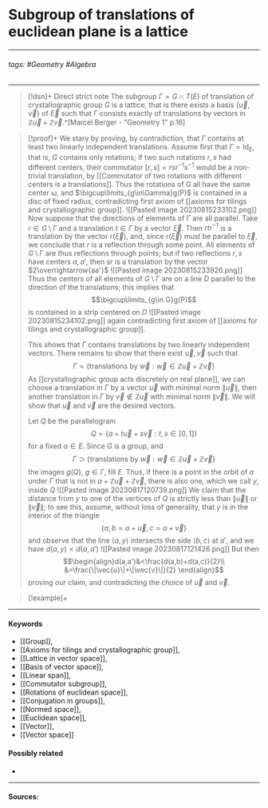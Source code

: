 # Subgroup of translations of euclidean plane is a lattice
***
###### tags: #Geometry #Algebra 
***
>[!dsn]+ Direct strict note
>The subgroup $\Gamma=G\cap T(E)$ of translation of crystallographic group $G$ is a lattice, that is there exists a basis $\{\vec{u},\vec{v}\}$ of $\vec{E}$ such that $\Gamma$ consists exactly of translations by vectors in $\mathbb{Z}\vec{u}+\mathbb{Z}\vec{v}$.^[Marcel Berger - "Geometry 1" p.16]

>[!proof]+
>We stary by proving, by contradiction, that $\Gamma$ contains at least two linearly independent translations. Assume first that $\Gamma=\text{Id}_{E}$, that is, $G$ contains only rotations; if two such rotations $r,s$ had different centers, their commutator $[r,s]=rsr^{-1}s^{-1}$ would be a non-trivial translation, by [[Commutator of two rotations with different centers is a translations]]. Thus the rotations of $G$ all have the same center $\omega$, and $\bigcup\limits_{g\in\Gamma}g(P)$ is contained in a disc of fixed radius, contradicting first axiom of [[axioms for tilings and crystallographic group]].
>![[Pasted image 20230815233102.png]]
>Now suppose that the directions of elements of $\Gamma$ are all parallel. Take $r\in G\setminus\Gamma$ and a translation $t\in\Gamma$ by a vector $\vec{\xi}$. Then $rtr^{-1}$ is a translation by the vector $r(\vec{\xi})$, and, since $r(\vec{\xi})$ must be parallel to $\vec{\xi}$, we conclude that $r$ is a reflection through some point. All elements of $G\setminus\Gamma$ are thus reflections through points; but if two reflections $r,s$ have centers $a,a'$, then $sr$ is a translation by the vector $2\overrightarrow{aa'}$
>![[Pasted image 20230815233926.png]]
>Thus the centers of all elements of $G\setminus\Gamma$ are on a line $D$ parallel to the direction of the translations; this implies that 
>$$\bigcup\limits_{g\in G}g(P)$$
>is contained in a strip centered on $D$
>![[Pasted image 20230815234102.png]]
>again contradicting first axiom of [[axioms for tilings and crystallographic group]].
>
>This shows that $\Gamma$ contains translations by two linearly independent vectors. There remains to show that there exist $\vec{u},\vec{v}$ such that
>$$\Gamma=\{\text{translations by }\vec{w}:\vec{w}\in\mathbb{Z}\vec{u}+\mathbb{Z}\vec{v}\}$$
>As [[crystallographic group acts discretely on real plane]], we can choose a translation in $\Gamma$ by a vector $\vec{u}$ with minimal norm $\|\vec{u}\|$, then another translation in $\Gamma$ by $\vec{v}\notin \mathbb{Z}\vec{u}$ with minimal norm $\|\vec{v}\|$. We will show that $\vec{u}$ and $\vec{v}$ are the desired vectors.
>
>Let $Q$ be the parallelogram
>$$Q=\{a+t\vec{u}+s\vec{v}:t,s\in[0,1]\}$$
>for a fixed $a\in E$. Since $G$ is a group, and 
>$$\Gamma\supset\{\text{translations by }\vec{w}:\vec{w}\in\mathbb{Z}\vec{u}+\mathbb{Z}\vec{v}\}$$
>the images $g(Q)$, $g\in\Gamma$, fill $E$. Thus, if there is a point in the orbit of $a$ under $\Gamma$ that is not in $a+\mathbb{Z}\vec{u}+\mathbb{Z}\vec{v}$, there is also one, which we call $y$, inside $Q$
>![[Pasted image 20230817120739.png]]
>We claim that the distance from $y$ to one of the vertices of $Q$ is strictly less than $\|\vec{u}\|$ or $\|\vec{v}\|$; to see this, assume, without loss of generality, that $y$ is in the interior of the triangle
>$$\{a,b=a+\vec{u},c=a+\vec{v}\}$$
>and observe that the line $\langle a,y \rangle$ intersects the side $\langle b,c \rangle$ at $a'$, and we have $d(a,y)<d(a,a')$
>![[Pasted image 20230817121426.png]]
>But then
>$$\begin{align}d(a,a')&<\frac{d(a,b)+d(a,c)}{2}\\ &=\frac{\|\vec{u}\|+\|\vec{v}\|}{2} \end{align}$$
>proving our claim, and contradicting the choice of $\vec{u}$ and $\vec{v}$.

>[!example]+ 
>
***
#### Keywords
- [[Group]],
- [[Axioms for tilings and crystallographic group]],
- [[Lattice in vector space]],
- [[Basis of vector space]],
- [[Linear span]],
- [[Commutator subgroup]],
- [[Rotations of euclidean space]],
- [[Conjugation in groups]],
- [[Normed space]],
- [[Euclidean space]],
- [[Vector]],
- [[Vector space]]
#### Possibly related
- 
***
#### Sources: